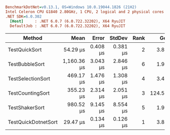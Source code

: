 ``` ini

BenchmarkDotNet=v0.13.1, OS=Windows 10.0.19044.1826 (21H2)
Intel Celeron CPU G1840 2.80GHz, 1 CPU, 2 logical and 2 physical cores
.NET SDK=6.0.302
  [Host]     : .NET 6.0.7 (6.0.722.32202), X64 RyuJIT
  DefaultJob : .NET 6.0.7 (6.0.722.32202), X64 RyuJIT


```
|              Method |        Mean |    Error |   StdDev | Rank |    Gen 0 |    Gen 1 |    Gen 2 | Allocated |
|-------------------- |------------:|---------:|---------:|-----:|---------:|---------:|---------:|----------:|
|       TestQuickSort |    54.29 μs | 0.408 μs | 0.381 μs |    2 |   3.8452 |        - |        - |      4 KB |
|      TestBubbleSort | 1,160.36 μs | 3.043 μs | 2.846 μs |    6 |   1.9531 |        - |        - |      4 KB |
|   TestSelectionSort |   469.17 μs | 1.476 μs | 1.308 μs |    4 |   3.4180 |        - |        - |      4 KB |
|    TestCountingSort |   355.23 μs | 2.314 μs | 2.051 μs |    3 | 124.5117 | 124.5117 | 124.5117 |    394 KB |
|      TestShakerSort |   980.52 μs | 9.145 μs | 8.554 μs |    5 |   1.9531 |        - |        - |      4 KB |
| TestQuickDotnetSort |    29.47 μs | 0.134 μs | 0.126 μs |    1 |   3.8452 |        - |        - |      4 KB |
